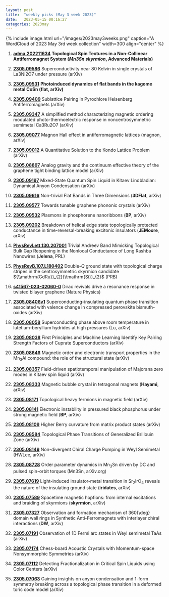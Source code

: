 ```yaml
---
layout: post
title:  "weekly picks (May 3 week 2023)"
date:   2023-05-15 00:16:27
categories: 2023may
---
```



{% include image.html url="/images/2023may3weeks.png" caption="A WordCloud of 2023 May 3rd week collection" width=300 align="center" %}



1. **[adma.202211634](https://onlinelibrary.wiley.com/doi/abs/10.1002/adma.202211634)** **Topological Spin Textures in a Non-Collinear Antiferromagnet System (*Mn3Sn skyrmion*, Advanced Materials)**



1. **[2305.09586](http://arxiv.org/abs/2305.09586)** Superconductivity near 80 Kelvin in single crystals of La3Ni2O7 under pressure (arXiv)

1. **[2305.09531](http://arxiv.org/abs/2305.09531)** **Photoinduced dynamics of flat bands in the kagome metal CoSn (flat, arXiv)**

1. **[2305.09409](http://arxiv.org/abs/2305.09409)** Sublattice Pairing in Pyrochlore Heisenberg Antiferromagnets (arXiv)

1. **[2305.09347](http://arxiv.org/abs/2305.09347)** A simplified method characterizing magnetic ordering modulated photo-thermoelectric response in noncentrosymmetric semimetal Ca3Ru2O7 (arXiv)

1. **[2305.09077](http://arxiv.org/abs/2305.09077)** Magnon Hall effect in antiferromagnetic lattices (magnon, arXiv)

1. **[2305.09012](http://arxiv.org/abs/2305.09012)** A Quantitative Solution to the Kondo Lattice Problem (arXiv)

1. **[2305.08897](http://arxiv.org/abs/2305.08897)** Analog gravity and the continuum effective theory of the graphene tight binding lattice model (arXiv)

1. **[2305.09197](http://arxiv.org/abs/2305.09197)** Mixed-State Quantum Spin Liquid in Kitaev Lindbladian: Dynamical Anyon Condensation (arXiv)

1. **[2305.09616](http://arxiv.org/abs/2305.09616)** Non-trivial Flat Bands in Three Dimensions (**3DFlat**, arXiv)

1. **[2305.09577](http://arxiv.org/abs/2305.09577)** Towards tunable graphene phononic crystals (arXiv)

1. **[2305.09532](http://arxiv.org/abs/2305.09532)** Plasmons in phosphorene nanoribbons (**BP**, arXiv)

1. **[2305.09202](http://arxiv.org/abs/2305.09202)** Breakdown of helical edge state topologically protected conductance in time-reversal-breaking excitonic insulators (**JEMoore**, arXiv)



1. **[PhysRevLett.130.207001](https://link.aps.org/doi/10.1103/PhysRevLett.130.207001)** Trivial Andreev Band Mimicking Topological Bulk Gap Reopening in the Nonlocal Conductance of Long Rashba Nanowires (**Jelena**, PRL)



1. **[PhysRevB.107.L180402](https://link.aps.org/doi/10.1103/PhysRevB.107.L180402)** Double-$Q$ ground state with topological charge stripes in the centrosymmetric skyrmion candidate ${\\mathrm{GdRu}}_{2}{\\mathrm{Si}}_{2}$ (PRB)

1. **[s41567-023-02060-0](https://www.nature.com/articles/s41567-023-02060-0)** Dirac revivals drive a resonance response in twisted bilayer graphene (Nature Physics)



1. **[2305.08406v1](https://arxiv.org/abs/2305.08406v1)** Superconducting-insulating quantum phase transition associated with valence change in compressed perovskite bismuth-oxides (arXiv)

1. **[2305.08058](http://arxiv.org/abs/2305.08058)** Superconducting phase above room temperature in lutetium-beryllium hydrides at high pressures (Lu, arXiv)

1. **[2305.08038](http://arxiv.org/abs/2305.08038)** First Principles and Machine Learning Identify Key Pairing Strength Factors of Cuprate Superconductors (arXiv)

1. **[2305.08646](http://arxiv.org/abs/2305.08646)** Magnetic order and electronic transport properties in the Mn$_3$Al compound: the role of the structural state (arXiv)

1. **[2305.08357](http://arxiv.org/abs/2305.08357)** Field-driven spatiotemporal manipulation of Majorana zero modes in Kitaev spin liquid (arXiv)

1. **[2305.08333](http://arxiv.org/abs/2305.08333)** Magnetic bubble crystal in tetragonal magnets (**Hayami**, arXiv)

1. **[2305.08171](http://arxiv.org/abs/2305.08171)** Topological heavy fermions in magnetic field (arXiv)

1. **[2305.08141](http://arxiv.org/abs/2305.08141)** Electronic instability in pressured black phosphorus under strong magnetic field (**BP**, arXiv)

1. **[2305.08109](http://arxiv.org/abs/2305.08109)** Higher Berry curvature from matrix product states (arXiv)

1. **[2305.08584](http://arxiv.org/abs/2305.08584)** Topological Phase Transitions of Generalized Brillouin Zone (arXiv)

1. **[2305.08149](http://arxiv.org/abs/2305.08149)** Non-divergent Chiral Charge Pumping in Weyl Semimetal (HWLee, arXiv)

1. **[2305.08728](http://arxiv.org/abs/2305.08728)** Order parameter dynamics in Mn$_3$Sn driven by DC and pulsed spin-orbit torques (Mn3Sn, arXiv.org)





1. **[2305.07619](http://arxiv.org/abs/2305.07619)** Light-induced insulator-metal transition in Sr$_2$IrO$_4$ reveals the nature of the insulating ground state (**iridates**, arXiv)

1. **[2305.07589](http://arxiv.org/abs/2305.07589)** Spacetime magnetic hopfions: from internal excitations and braiding of skyrmions (**skyrmion**, arXiv)

1. **[2305.07327](http://arxiv.org/abs/2305.07327)** Observation and formation mechanism of 360{\\deg} domain wall rings in Synthetic Anti-Ferromagnets with interlayer chiral interactions (**DW**, arXiv)

1. **[2305.07191](http://arxiv.org/abs/2305.07191)** Observation of 1D Fermi arc states in Weyl semimetal TaAs (arXiv)

1. **[2305.07174](http://arxiv.org/abs/2305.07174)** Chess-board Acoustic Crystals with Momentum-space Nonsymmorphic Symmetries (arXiv)

1. **[2305.07112](http://arxiv.org/abs/2305.07112)** Detecting Fractionalization in Critical Spin Liquids using Color Centers (arXiv)

1. **[2305.07063](http://arxiv.org/abs/2305.07063)** Gaining insights on anyon condensation and 1-form symmetry breaking across a topological phase transition in a deformed toric code model (arXiv)

